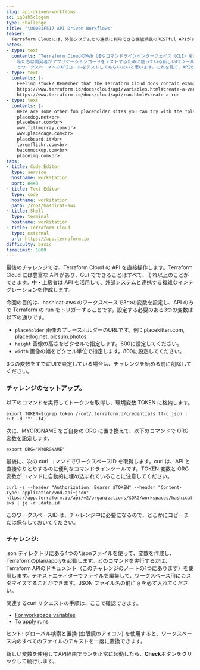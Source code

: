```yaml
---
slug: api-driven-workflows
id: ig0eb5c1ggom
type: challenge
title: "\U0001F517 API Driven Workflows"
teaser: |
  Terraform Cloudには、外部システムとの連携に利用できる機能満載のRESTful APIがあります。これからの時代、GUIは必要ありません!
notes:
- type: text
  contents: "Terraform CloudのWeb UIやコマンドラインインターフェイス（CLI）を使ってインフラを構築することがほとんどです。開発チームは、APIを介してCI/CDツールと統合する必要があります。Larsからチャットメッセージが届きました。:\n\n>\U0001F468\U0001F3FB‍\U0001F9B2
    私たちは開発者がアプリケーションコードをテストするために使っている新しいCIツールを持っています。私たちのTerraform Cloudの Organization
    とワークスペースへのAPIコールをテストしてもらいたいと思います。これを見て、APIがどのように動作するかを学んでもらえますか?"
- type: text
  contents: |-
    Feeling stuck? Remember that the Terraform Cloud docs contain examples for all API endpoints:
    https://www.terraform.io/docs/cloud/api/variables.html#create-a-variable
    https://www.terraform.io/docs/cloud/api/run.html#create-a-run
- type: text
  contents: |-
    Here are some other fun placeholder sites you can try with the *placeholder* variable:
    placedog.net<br>
    placebear.com<br>
    www.fillmurray.com<br>
    www.placecage.com<br>
    placebeard.it<br>
    loremflickr.com<br>
    baconmockup.com<br>
    placeimg.com<br>
tabs:
- title: Code Editor
  type: service
  hostname: workstation
  port: 8443
- title: Text Editor
  type: code
  hostname: workstation
  path: /root/hashicat-aws
- title: Shell
  type: terminal
  hostname: workstation
- title: Terraform Cloud
  type: external
  url: https://app.terraform.io
difficulty: basic
timelimit: 1800
---
```

最後のチャレンジでは、Terraform Cloud の API を直接操作します。Terraform Cloud には豊富な API があり、GUI でできることはすべて、それ以上のことができます。中・上級者は API を活用して、外部システムと連携する複雑なインテグレーションを作成します。

今回の目的は、hashicat-aws のワークスペースで3つの変数を設定し、API のみで Terraform の run をトリガーすることです。設定する必要のある3つの変数は以下の通りです。
- `placeholder` 画像のプレースホルダーのURLです。例：placekitten.com, placedog.net, picsum.photos
- `height` 画像の高さをピクセルで指定します。600に設定してください。
- `width` 画像の幅をピクセル単位で指定します。800に設定してください。

3つの変数をすでにUIで設定している場合は、チャレンジを始める前に削除してください。
### チャレンジのセットアップ。
以下のコマンドを実行してトークンを取得し、環境変数 TOKEN に格納します。
```
export TOKEN=$(grep token /root/.terraform.d/credentials.tfrc.json | cut -d '"' -f4)
```
次に、MYORGNAME をご自身の ORG に置き換えて、以下のコマンドで ORG 変数を設定します。
```
export ORG="MYORGNAME"
```
最後に、次の curl コマンドでワークスペースID を取得します。curl は、API と直接やりとりするのに便利なコマンドラインツールです。TOKEN 変数と ORG 変数がコマンドに自動的に埋め込まれていることに注意してください。
```
curl -s --header "Authorization: Bearer $TOKEN" --header "Content-Type: application/vnd.api+json" https://app.terraform.io/api/v2/organizations/$ORG/workspaces/hashicat-aws | jq -r .data.id
```
このワークスペースID は、チャレンジ中に必要になるので、どこかにコピーまたは保存しておいてください。
### チャレンジ:
json ディレクトリにある4つの*.jsonファイルを使って、変数を作成し、Terraformのplan/applyを起動します。どのコマンドを実行するかは、Terraform APIのドキュメント（このチャレンジのノートの1つにあります）を使用します。テキストエディターでファイルを編集して、ワークスペース用にカスタマイズすることができます。JSON ファイル名の前に `@` を必ず入れてください。

関連するcurl リクエストの手順は、ここで確認できます。
- [For workspace variables](https://www.terraform.io/docs/cloud/api/workspace-variables.html#sample-request)
- [To apply runs](https://www.terraform.io/docs/cloud/api/run.html#sample-request)

ヒント: グローバル検索と置換 (虫眼鏡のアイコン) を使用すると、ワークスペース内のすべてのファイルのテキストを一度に置換できます。

新しい変数を使用してAPI経由でランを正常に起動したら、**Check**ボタンをクリックして続行します。